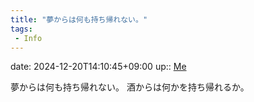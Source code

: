 ```yaml
---
title: "夢からは何も持ち帰れない。"
tags:
 - Info
---
```


date: 2024-12-20T14:10:45+09:00
up:: [Me](../Bar/Novel/Chaos/Me.md)

夢からは何も持ち帰れない。
酒からは何かを持ち帰れるか。